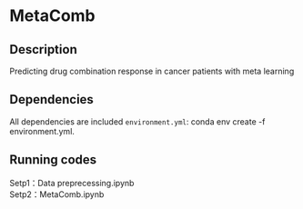 # MetaComb
## Description
Predicting drug combination response in cancer patients with meta learning

## Dependencies
All dependencies are included `environment.yml`:
        conda env create -f environment.yml.<bar> 

## Running codes
Setp1：Data preprecessing.ipynb   
Setp2：MetaComb.ipynb
